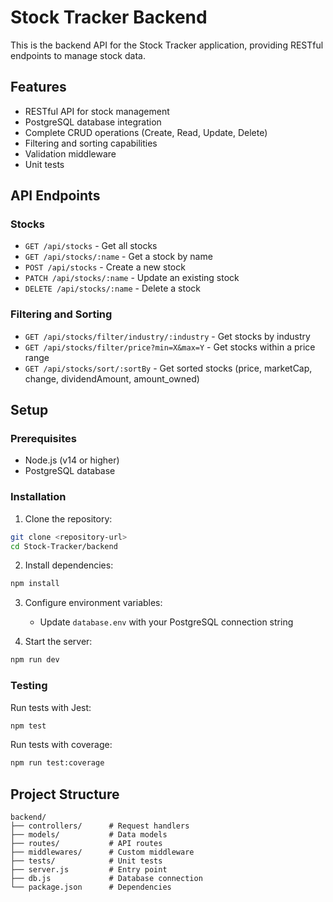 # Stock Tracker Backend

This is the backend API for the Stock Tracker application, providing RESTful endpoints to manage stock data.

## Features

- RESTful API for stock management
- PostgreSQL database integration
- Complete CRUD operations (Create, Read, Update, Delete)
- Filtering and sorting capabilities
- Validation middleware
- Unit tests

## API Endpoints

### Stocks

- `GET /api/stocks` - Get all stocks
- `GET /api/stocks/:name` - Get a stock by name
- `POST /api/stocks` - Create a new stock
- `PATCH /api/stocks/:name` - Update an existing stock
- `DELETE /api/stocks/:name` - Delete a stock

### Filtering and Sorting

- `GET /api/stocks/filter/industry/:industry` - Get stocks by industry
- `GET /api/stocks/filter/price?min=X&max=Y` - Get stocks within a price range
- `GET /api/stocks/sort/:sortBy` - Get sorted stocks (price, marketCap, change, dividendAmount, amount_owned)

## Setup

### Prerequisites

- Node.js (v14 or higher)
- PostgreSQL database

### Installation

1. Clone the repository:
```bash
git clone <repository-url>
cd Stock-Tracker/backend
```

2. Install dependencies:
```bash
npm install
```

3. Configure environment variables:
   - Update `database.env` with your PostgreSQL connection string

4. Start the server:
```bash
npm run dev
```

### Testing

Run tests with Jest:
```bash
npm test
```

Run tests with coverage:
```bash
npm run test:coverage
```

## Project Structure

```
backend/
├── controllers/      # Request handlers
├── models/           # Data models
├── routes/           # API routes
├── middlewares/      # Custom middleware
├── tests/            # Unit tests
├── server.js         # Entry point
├── db.js             # Database connection
└── package.json      # Dependencies
``` 